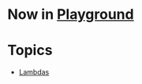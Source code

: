 # Now in [Playground](https://github.com/UltiRequiem/playground)

# Topics

- [Lambdas](./lambdas/)
